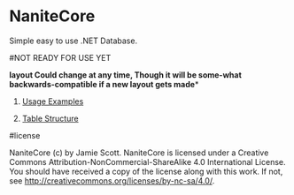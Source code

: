 # NaniteCore
Simple easy to use .NET Database.

#NOT READY FOR USE YET


**layout Could change at any time, Though it will be some-what backwards-compatible if a new layout gets made***

1) [Usage Examples](https://github.com/ModdersCentral/NaniteCore/wiki/Table-Usage)


2) [Table Structure](https://github.com/ModdersCentral/NaniteCore/wiki/Table-Structure)


#license

NaniteCore (c) by Jamie Scott. NaniteCore is licensed under a Creative Commons Attribution-NonCommercial-ShareAlike 4.0 International  License.
You should have received a copy of the license along with this work. If not, see <http://creativecommons.org/licenses/by-nc-sa/4.0/>.
